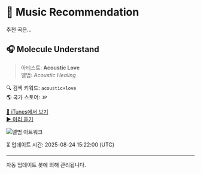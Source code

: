 
# 🎵 Music Recommendation

추천 곡은...

## 🎧 Molecule Understand  
> 아티스트: **Acoustic Love**  
> 앨범: _Acoustic Healing_  

🔍 검색 키워드: `acoustic+love`  
🌎 국가 스토어: `JP`

[🔗 iTunes에서 보기](https://music.apple.com/jp/album/molecule-understand/1736075602?i=1736078964&uo=4)  
[▶️ 미리 듣기](https://audio-ssl.itunes.apple.com/itunes-assets/AudioPreview112/v4/5a/0c/4a/5a0c4a89-c00d-a4cd-97a6-96414bc8a722/mzaf_9467720998767093047.plus.aac.p.m4a)

![앨범 아트워크](https://is1-ssl.mzstatic.com/image/thumb/Music221/v4/7e/e3/bb/7ee3bb77-c9a7-e66b-9186-6316bf2a37df/cover.jpg/100x100bb.jpg)

⏳ 업데이트 시간: 2025-08-24 15:22:00 (UTC)

---
자동 업데이트 봇에 의해 관리됩니다.
